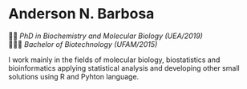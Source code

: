 
<!--
### Hi there 👋
-->

# **Anderson N. Barbosa**  
👨‍🔬 *PhD in Biochemistry and Molecular Biology (UEA/2019)*  
👨🏻‍🎓 *Bachelor of Biotechnology (UFAM/2015)*  


I work mainly in the fields of molecular biology, biostatistics and bioinformatics applying statistical analysis and developing other small solutions using R and Pyhton language. 
